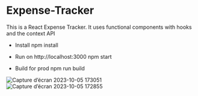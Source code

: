 # Expense-Tracker

This is a React Expense Tracker. It uses functional components with hooks and the context API

- Install
npm install

- Run on http://localhost:3000
npm start

- Build for prod
npm run build

![Capture d’écran 2023-10-05 173051](https://github.com/zaineb291/Expense-Tracker/assets/146714154/35d42fa3-7937-4c9b-a4e3-9b637877daad)
![Capture d’écran 2023-10-05 172855](https://github.com/zaineb291/Expense-Tracker/assets/146714154/a27f1603-3f65-4710-b819-1b02990e56b1)
